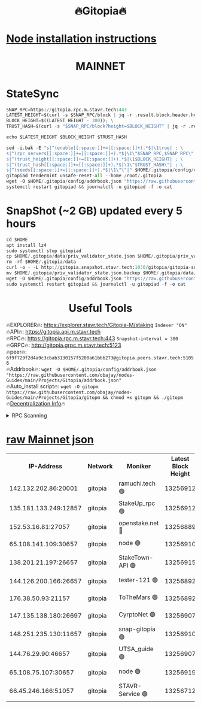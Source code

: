 <h1 align="center"> 🔥Gitopia🔥</h1>

[Node installation instructions](https://github.com/obajay/nodes-Guides/tree/main/Projects/Gitopia)
=

<h1 align="center"> MAINNET</h1>

# StateSync
```python
SNAP_RPC=https://gitopia.rpc.m.stavr.tech:443
LATEST_HEIGHT=$(curl -s $SNAP_RPC/block | jq -r .result.block.header.height); \
BLOCK_HEIGHT=$((LATEST_HEIGHT - 300)); \
TRUST_HASH=$(curl -s "$SNAP_RPC/block?height=$BLOCK_HEIGHT" | jq -r .result.block_id.hash)

echo $LATEST_HEIGHT $BLOCK_HEIGHT $TRUST_HASH

sed -i.bak -E "s|^(enable[[:space:]]+=[[:space:]]+).*$|\1true| ; \
s|^(rpc_servers[[:space:]]+=[[:space:]]+).*$|\1\"$SNAP_RPC,$SNAP_RPC\"| ; \
s|^(trust_height[[:space:]]+=[[:space:]]+).*$|\1$BLOCK_HEIGHT| ; \
s|^(trust_hash[[:space:]]+=[[:space:]]+).*$|\1\"$TRUST_HASH\"| ; \
s|^(seeds[[:space:]]+=[[:space:]]+).*$|\1\"\"|" $HOME/.gitopia/config/config.toml
gitopiad tendermint unsafe-reset-all --home /root/.gitopia
wget -O $HOME/.gitopia/config/addrbook.json "https://raw.githubusercontent.com/obajay/nodes-Guides/main/Projects/Gitopia/addrbook.json"
systemctl restart gitopiad && journalctl -u gitopiad -f -o cat
```
# SnapShot (~2 GB) updated every 5 hours
```python
cd $HOME
apt install lz4
sudo systemctl stop gitopiad
cp $HOME/.gitopia/data/priv_validator_state.json $HOME/.gitopia/priv_validator_state.json.backup
rm -rf $HOME/.gitopia/data
curl -o - -L http://gitopia.snapshot.stavr.tech:1030/gitopia/gitopia-snap.tar.lz4 | lz4 -c -d - | tar -x -C $HOME/.gitopia --strip-components 2
mv $HOME/.gitopia/priv_validator_state.json.backup $HOME/.gitopia/data/priv_validator_state.json
wget -O $HOME/.gitopia/config/addrbook.json "https://raw.githubusercontent.com/obajay/nodes-Guides/main/Projects/Gitopia/addrbook.json"
sudo systemctl restart gitopiad && journalctl -u gitopiad -f -o cat
```
 <h1 align="center"> Useful Tools</h1>

🔥EXPLORER🔥:      https://explorer.stavr.tech/Gitopia-M/staking  `Indexer "ON"` \
🔥API🔥: 			 		 https://gitopia.api.m.stavr.tech \
🔥RPC🔥:           https://gitopia.rpc.m.stavr.tech:443              `Snapshot-interval = 300` \
🔥GRPC🔥:          http://gitopia.grpc.m.stavr.tech:5123 \
🔥peer🔥:					 `6f9f729f2d4a9c3cbab3130157f5200a61bbb273@gitopia.peers.stavr.tech:51056` \
🔥Addrbook🔥:    ```wget -O $HOME/.gitopia/config/addrbook.json "https://raw.githubusercontent.com/obajay/nodes-Guides/main/Projects/Gitopia/addrbook.json"``` \
🔥Auto_install script🔥: ```wget -O gitopm https://raw.githubusercontent.com/obajay/nodes-Guides/main/Projects/Gitopia/gitopm && chmod +x gitopm && ./gitopm``` \
🔥[Decentralization Info](https://github.com/obajay/StateSync-snapshots/tree/main/Projects/Gitopia/Decentralization)🔥

<details>
<summary>RPC Scanning</summary>

<h2 align="center"> We scan nodes in real time every 4 hours. And we provide the final result of RPC endpoints.
We cannot influence the operation of these nodes in any way. </h2>


```python
If Voting Power is higher than 0 --> then the Node is a validator of the network and may be subject to attack and be a potential threat to the chain.
```
```python
We marked such validators with a red symbol
```

</details>

[raw Mainnet json](https://rpc-check.gitopm.stavr.tech/gitopm/rpc-gitopm-result.json)
=

<table><tr><th>IP-Address</th><th>Network</th><th>Moniker</th><th>Latest Block Height</th><th>Earliest Block Height</th><th>Catching Up</th><th>Tx Index</th><th>Voting Power</th><th>Scan Time</th></tr><tr><td>142.132.202.86:20001</td><td>gitopia</td><td>ramuchi.tech 🟢</td><td>13256912</td><td>6548337</td><td>False</td><td>on</td><td>0</td><td>2024-02-03T17:27:55.177534124UTC</td></tr><tr><td>135.181.133.249:12857</td><td>gitopia</td><td>StakeUp_rpc 🟢</td><td>13256912</td><td>8010001</td><td>False</td><td>on</td><td>0</td><td>2024-02-03T17:27:55.514031947UTC</td></tr><tr><td>152.53.16.81:27057</td><td>gitopia</td><td>openstake.net 🔴</td><td>13256889</td><td>10455001</td><td>False</td><td>off</td><td>36420</td><td>2024-02-03T17:27:15.575680121UTC</td></tr><tr><td>65.108.141.109:30657</td><td>gitopia</td><td>node 🟢</td><td>13256910</td><td>12299845</td><td>False</td><td>on</td><td>0</td><td>2024-02-03T17:27:52.645069866UTC</td></tr><tr><td>138.201.21.197:26657</td><td>gitopia</td><td>StakeTown-API 🟢</td><td>13256915</td><td>12733501</td><td>False</td><td>on</td><td>0</td><td>2024-02-03T17:28:00.005475905UTC</td></tr><tr><td>144.126.200.166:26657</td><td>gitopia</td><td>tester-121 🟢</td><td>13256892</td><td>12832814</td><td>False</td><td>off</td><td>0</td><td>2024-02-03T17:27:20.006004573UTC</td></tr><tr><td>176.38.50.93:21157</td><td>gitopia</td><td>ToTheMars 🟢</td><td>13256892</td><td>12883228</td><td>False</td><td>on</td><td>0</td><td>2024-02-03T17:27:20.374593335UTC</td></tr><tr><td>147.135.138.180:26697</td><td>gitopia</td><td>CyrptoNet 🟢</td><td>13256907</td><td>12883228</td><td>False</td><td>off</td><td>0</td><td>2024-02-03T17:27:48.161142532UTC</td></tr><tr><td>148.251.235.130:11657</td><td>gitopia</td><td>snap-gitopia 🟢</td><td>13256910</td><td>12908001</td><td>False</td><td>on</td><td>0</td><td>2024-02-03T17:27:52.908728970UTC</td></tr><tr><td>144.76.29.90:46657</td><td>gitopia</td><td>UTSA_guide 🟢</td><td>13256907</td><td>13035301</td><td>False</td><td>on</td><td>0</td><td>2024-02-03T17:27:47.886911164UTC</td></tr><tr><td>65.108.75.107:30657</td><td>gitopia</td><td>node 🟢</td><td>13256919</td><td>13189502</td><td>False</td><td>on</td><td>0</td><td>2024-02-03T17:28:06.469279168UTC</td></tr><tr><td>66.45.246.166:51057</td><td>gitopia</td><td>STAVR-Service 🟢</td><td>13256712</td><td>13247001</td><td>False</td><td>on</td><td>0</td><td>2024-02-03T17:27:35.364907100UTC</td></tr></table>
